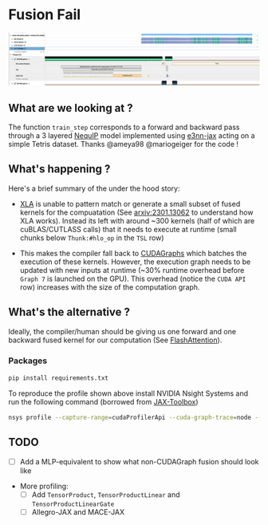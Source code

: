 # Fusion Fail

![nequip_profile](images/profile_nequip_3_layer.png)

## What are we looking at ?

The function `train_step` corresponds to a forward and backward pass through a 3 layered [NequIP](https://www.nature.com/articles/s41467-022-29939-5) model implemented using [e3nn-jax](https://github.com/e3nn/e3nn-jax) acting on a simple Tetris dataset. Thanks @ameya98 @mariogeiger for the code !

## What's happening ?

Here's a brief summary of the under the hood story:

- [XLA](https://github.com/openxla/xla) is unable to pattern match or generate a small subset of fused kernels for the compuatation (See [arxiv:2301.13062](https://arxiv.org/abs/2301.13062) to understand how XLA works). Instead its left with around ~300 kernels (half of which are cuBLAS/CUTLASS calls) that it needs to execute at runtime (small chunks below `Thunk:#hlo_op` in the `TSL` row)

- This makes the compiler fall back to [CUDAGraphs](https://developer.nvidia.com/blog/cuda-graphs/) which batches the execution of these kernels. However, the execution graph needs to be updated with new inputs at runtime (~30% runtime overhead before `Graph 7` is launched on the GPU). This overhead (notice the `CUDA API` row) increases with the size of the computation graph.

## What's the alternative ?

Ideally, the compiler/human should be giving us one forward and one backward fused kernel for our computation (See [FlashAttention](https://arxiv.org/abs/2205.14135)).

### Packages

```bash
pip install requirements.txt
```

To reproduce the profile shown above install NVIDIA Nsight Systems and run  the following command (borrowed from [JAX-Toolbox](https://github.com/NVIDIA/JAX-Toolbox/blob/main/docs/profiling.md))

```bash
nsys profile --capture-range=cudaProfilerApi --cuda-graph-trace=node --capture-range-end=stop -o nequip_profile_disable_cudagraph -f true python train.py
```

## TODO

- [ ] Add a MLP-equivalent to show what non-CUDAGraph fusion should look like
- More profiling:
    - [ ] Add `TensorProduct`, `TensorProductLinear` and `TensorProductLinearGate`
    - [ ] Allegro-JAX and MACE-JAX
